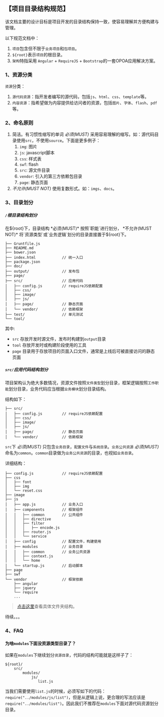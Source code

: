 ## 【项目目录结构规范】

该文档主要的设计目标是项目开发的目录结构保持一致，使容易理解并方便构建与管理。

以下规范文档中：

1. `项目`包含但不限于`业务项目`和`包项目`。
2. `${root}`表示`项目`的根目录。
3. `架构`特指采用 `Angular` + `RequireJS` + `Bootstrap`的一套OPOA应用解决方案。

### 1、资源分类

`资源`分类：

1. `源代码资源`：指开发者编写的源代码，包括`js`、`html`、`css`、`template`等。
2. `内容资源`：指希望做为内容提供给访问者的资源，包括`图片`、`字体`、`flash`、`pdf`等。


### 2、命名原则

1. 简洁。有习惯性缩写的单词 *必须(MUST)* 采用容易理解的缩写。如：源代码目录使用`src`，不使用`source`。下面是更多例子：
    1. `img`: 图片
    2. `js`: javascript脚本
    3. `css`: 样式表
    4. `swf`: flash
    5. `src`: 源文件目录
    6. `vendor`: 引入的第三方依赖包目录
    7. `page`: 静态页面
2.  *不允许(MUST NOT)* 使用复数形式。如：`imgs`、`docs`。

### 3、目录划分

##### `/`根目录结构划分

在${root}下，目录结构 *必须(MUST)* 按照`职能`进行划分， *不允许(MUST NOT)* 将`资源类型`或`业务逻辑`划分的目录直接置于${root}下。



```
├── Gruntfile.js
├── README.md
├── bower.json
├── index.html            // 统一入口
├── package.json
├── doc/
├── output/               // 发布包
├── page/
├── src/                  // 应用代码
│   ├── config.js         // requireJS依赖配置
│   ├── css/
│   ├── image/
│   ├── js/
│   ├── page/             // 静态页面
│   └── vendor/           // 依赖框架
├── test/                 // 单元测试
└── tool/
```

其中:

* `src` 存放开发时源文件，发布时构建到`output`目录
* `tool` 存放开发时或构建阶段使用的工具
* `page` 目录用于存放项目的页面入口文件，通常是上线后可被直接访问的静态页面

##### `src/`应用代码结构划分

项目架构认为绝大多数情况，资源文件按照`文件类型`划分目录，框架逻辑按照`工作职能`划分目录，业务代码应当根据`业务模块`划分目录结构。

结构如下：

```
├── src/
│   ├── config.js         // requireJS依赖配置
│   ├── css/
│   ├── image/
│   ├── js/
│   ├── page/             // 静态页面
│   └── vendor/           // 依赖框架
```

`src`下 *必须(MUST)* 只包含`业务目录`，`配置文件`与`系统目录`。`业务公共资源` *必须(MUST)* 命名为`common`。`common`目录做为`业务公共资源`的目录，也视如`业务目录`。

详细结构：

```
├── config.js             // requireJS依赖配置
├── css
│   ├── font
│   ├── img
│   └── reset.css
├── image
├── js
│   ├── app.js            // 业务入口
│   ├── components        // 框架组件
│   │   ├── common        // 公共组件
│   │   ├── directive
│   │   ├── filter
│   │   │   ├── encode.js
│   │   ├── router.js
│   │   └── service
│   ├── config            // 配置文件，构建使用
│   ├── modules           // 业务目录
│   │   ├── common        // 业务公共资源
│   │   ├── context.js
│   │   └── home
│   └── startup.js        // 启动脚本
├── page
├── swf
└── vendor                // 框架依赖
    ├── angular
    ├── jquery
    └── require
    ...
```

> [点击这里](sample/directory-structure.md)查看具体文件夹结构。

待续。。。

### 4、FAQ

#### 为啥`modules`下面没资源类型目录了？

如果在`modules`下继续划分`资源目录`，代码的结构可能就是这样子了：

    ${root}/
        src/
            modules/
                js/
                   list.js

当我们需要使用`list.js`的时候，必须写如下的代码：`require("../modules/js/list")`，但是从逻辑上说，更合理的写法应该是`require("../modules/list")`。因此我们不推荐在`modules`下面对源代码资源划分目录。
